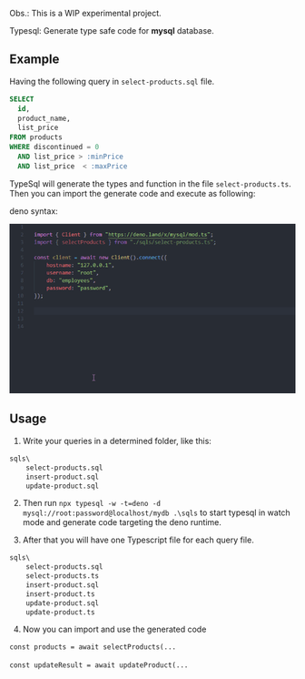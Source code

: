 Obs.: This is a WIP experimental project.

Typesql: Generate type safe code for **mysql** database.

## Example

Having the following query in `select-products.sql` file.
```sql
SELECT 
  id,
  product_name,
  list_price
FROM products
WHERE discontinued = 0
  AND list_price > :minPrice
  AND list_price  < :maxPrice
```

TypeSql will generate the types and function in the file `select-products.ts`. 
Then you can import the generate code and execute as following:

deno syntax:

![](typesql-deno.gif)

## Usage

1. Write your queries in a determined folder, like this:

```
sqls\
    select-products.sql
    insert-product.sql
    update-product.sql
```

2. Then run `npx typesql -w -t=deno -d mysql://root:password@localhost/mydb .\sqls` to start typesql in watch mode and generate code targeting the deno runtime.

3. After that you will have one Typescript file for each query file.

```
sqls\
    select-products.sql
    select-products.ts
    insert-product.sql
    insert-product.ts
    update-product.sql
    update-product.ts
```

4. Now you can import and use the generated code

```
const products = await selectProducts(...

const updateResult = await updateProduct(...
```


